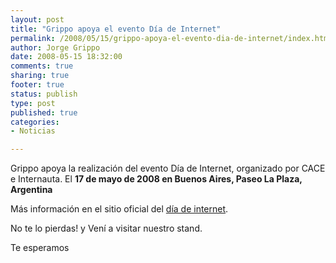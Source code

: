 ```yaml
--- 
layout: post
title: "Grippo apoya el evento Día de Internet"
permalink: /2008/05/15/grippo-apoya-el-evento-dia-de-internet/index.html
author: Jorge Grippo
date: 2008-05-15 18:32:00
comments: true
sharing: true
footer: true
status: publish
type: post
published: true
categories: 
- Noticias

---
```

<!-- 52 -->
<p>Grippo apoya la realización del evento Día de Internet, organizado por CACE e Internauta. El <b>17 de mayo de 2008 en Buenos Aires, Paseo La Plaza, Argentina</b></p><p>  </p><p>Más información en el sitio oficial del <a href="http://www.diainternet.org.ar/">día de internet</a>.</p>  <p>No te lo pierdas! y Vení a visitar nuestro stand.</p>  Te esperamos

